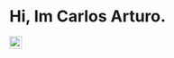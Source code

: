 # Hi, Im Carlos Arturo.

<a href="https://www.instagram.com/artthuro6/">
  <img align="left" alt="Arturo Instagram" width="22px" src="https://raw.githubusercontent.com/hussainweb/hussainweb/main/icons/instagram.png" />
</a>